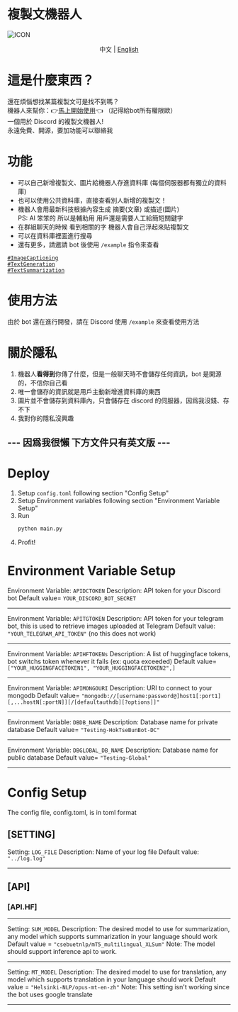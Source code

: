 # 複製文機器人

![ICON](https://github.com/pha123661/Hok_tse_bun_dcbot/blob/master/icons/bot%20icon.jpg?raw=true)
<p align="center">
  <span>中文</span> |
  <a href="https://github.com/pha123661/Hok_tse_bun_dcbot/blob/master/README-EN.md">English</a>
</p>

# 這是什麼東西？
還在煩惱想找某篇複製文可是找不到嗎？\
機器人來幫你：👉[馬上開始使用](https://discord.com/api/oauth2/authorize?client_id=1011172667426095125&permissions=534723951680&scope=applications.commands%20bot)👈 （記得給bot所有權限歐）\
一個用於 Discord 的複製文機器人! \
永遠免費、開源，要加功能可以聯絡我


# 功能

* 可以自己新增複製文、圖片給機器人存進資料庫 (每個伺服器都有獨立的資料庫)
* 也可以使用公共資料庫，直接查看別人新增的複製文！
* 機器人會用最新科技根據內容生成 摘要(文章) 或描述(圖片) \
  PS: AI 笨笨的 所以是輔助用 用戶還是需要人工給簡短關鍵字
* 在群組聊天的時候 看到相關的字 機器人會自己浮起來貼複製文
* 可以在資料庫裡面進行搜尋
* 還有更多，請邀請 bot 後使用 `/example` 指令來查看

[`#ImageCaptioning`](https://paperswithcode.com/task/image-captioning)\
[`#TextGeneration`](https://paperswithcode.com/task/text-generation)\
[`#TextSummarization`](https://paperswithcode.com/task/text-summarization)

# 使用方法

由於 bot 還在進行開發，請在 Discord 使用 `/example` 來查看使用方法

# 關於隱私

1. 機器人**看得到**你傳了什麼，但是一般聊天時不會儲存任何資訊，bot 是開源的，不信你自己看
2. 唯一會儲存的資訊就是用戶主動新增進資料庫的東西
3. 圖片並不會儲存到資料庫內，只會儲存在 discord 的伺服器，因爲我沒錢、存不下
4. 我對你的隱私沒興趣

## --- 因爲我很懶 下方文件只有英文版 ---

# Deploy

1. Setup ``config.toml`` following section "Config Setup"
2. Setup Environment variables following section "Environment Variable Setup"
3. Run
    ```python
    python main.py
    ```
4. Profit!


# Environment Variable Setup
Environment Variable: ``APIDCTOKEN``
Description: API token for your Discord bot
Default value= ``YOUR_DISCORD_BOT_SECRET``

---

Environment Variable: ``APITGTOKEN``
Description: API token for your telegram bot, this is used to retrieve images uploaded at Telegram
Default value: ``"YOUR_TELEGRAM_API_TOKEN"`` (no this does not work)

---

Environment Variable: ``APIHFTOKENs``
Description: A list of huggingface tokens, bot switchs token whenever it fails (ex: quota exceeded)
Default value= ``["YOUR_HUGGINGFACETOKEN1", "YOUR_HUGGINGFACETOKEN2",]``

---

Environment Variable: ``APIMONGOURI``
Description: URI to connect to your mongodb
Default value= ``"mongodb://[username:password@]host1[:port1][,...hostN[:portN]][/[defaultauthdb][?options]]"``

---

Environment Variable: ``DBDB_NAME``
Description: Database name for private database
Default value= ``"Testing-HokTseBunBot-DC"``

---

Environment Variable: ``DBGLOBAL_DB_NAME``
Description: Database name for public database
Default value= ``"Testing-Global"``

---

# Config Setup
The config file, config.toml, is in toml format
## [SETTING]

Setting: ``LOG_FILE``
Description: Name of your log file
Default value: ``"../log.log"``

---

## [API]
### [API.HF]

---

Setting: ``SUM_MODEL``
Description: The desired model to use for summarization, any model which supports summarization in your language should work
Default value = ``"csebuetnlp/mT5_multilingual_XLSum"``
Note: The model should support inference api to work.

---

Setting: ``MT_MODEL``
Description: The desired model to use for translation, any model which supports translation in your language should work
Default value = ``"Helsinki-NLP/opus-mt-en-zh"``
Note: This setting isn't working since the bot uses google translate

---
